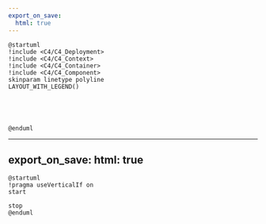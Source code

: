 ```yaml
---
export_on_save:
  html: true
---
```

```plantuml
@startuml
!include <C4/C4_Deployment>
!include <C4/C4_Context>
!include <C4/C4_Container>
!include <C4/C4_Component>
skinparam linetype polyline
LAYOUT_WITH_LEGEND()





@enduml
```

---
export_on_save:
  html: true
---
```plantuml
@startuml
!pragma useVerticalIf on
start

stop
@enduml
```
